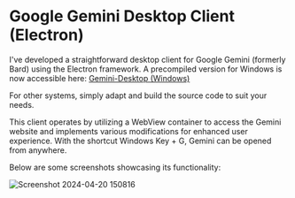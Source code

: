 # Google Gemini Desktop Client (Electron)
I've developed a straightforward desktop client for Google Gemini (formerly Bard) using the Electron framework.
A precompiled version for Windows is now accessible here:
[Gemini-Desktop (Windows)](http:pawbs.de)

For other systems, simply adapt and build the source code to suit your needs.

This client operates by utilizing a WebView container to access the Gemini website and implements various modifications for enhanced user experience.
With the shortcut Windows Key + G, Gemini can be opened from anywhere.

Below are some screenshots showcasing its functionality:



![Screenshot 2024-04-20 150816](https://github.com/nekupaw/gemini-widows/assets/128070292/ffb99e8b-ee68-4ffb-bacf-48d704773dd2)

